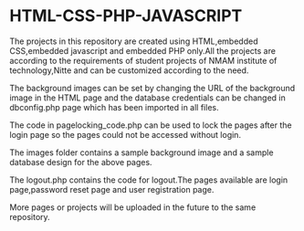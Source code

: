 # HTML-CSS-PHP-JAVASCRIPT
The projects in this repository are created using HTML,embedded CSS,embedded javascript and embedded PHP only.All the projects are according to the requirements of student projects of NMAM institute of technology,Nitte and can be customized according to the need.

The background images can be set by changing the URL of the background image in the HTML page and the database credentials can be changed in dbconfig.php page which has been imported in all files.

The code in pagelocking_code.php can be used to lock the pages after the login page so the pages could not be accessed without login.

The images folder contains a sample background image and a sample database design for the above pages.

The logout.php contains the code for logout.The pages available are login page,password reset page and user registration page.

More pages or projects will be uploaded in the future to the same repository.
